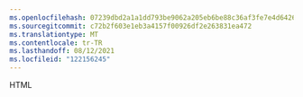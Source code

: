 ```yaml
---
ms.openlocfilehash: 07239dbd2a1a1dd793be9062a205eb6be88c36af3fe7e4d6426aea45aa253815
ms.sourcegitcommit: c72b2f603e1eb3a4157f00926df2e263831ea472
ms.translationtype: MT
ms.contentlocale: tr-TR
ms.lasthandoff: 08/12/2021
ms.locfileid: "122156245"
---
```

HTML